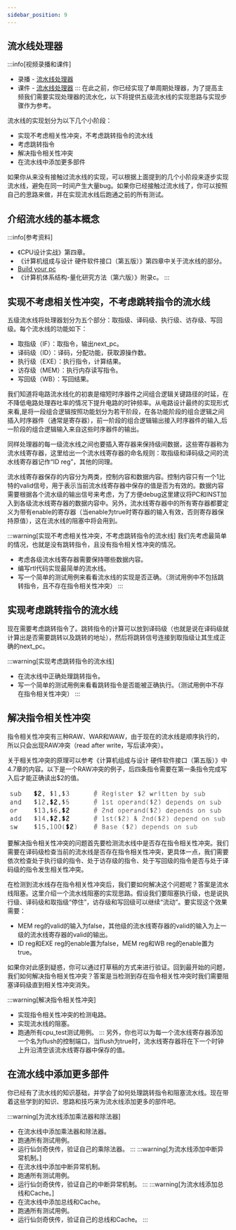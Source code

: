 ```yaml
---
sidebar_position: 9
---
```

## 流水线处理器

:::info[视频录播和课件]
* 录播 - [流水线处理器](https://www.bilibili.com/video/BV1zM411t7Q3/)
* 课件 - [流水线处理器](https://ysyx.oscc.cc/slides/2205/21.html#/)
:::
在此之前，你已经实现了单周期处理器，为了提高主频我们需要实现处理器的流水化，以下将提供五级流水线的实现思路与实现步骤作为参考。

流水线的实现划分为以下几个小阶段：
* 实现不考虑相关性冲突，不考虑跳转指令的流水线
* 考虑跳转指令
* 解决指令相关性冲突
* 在流水线中添加更多部件

如果你从来没有接触过流水线的实现，可以根据上面提到的几个小阶段来逐步实现流水线，避免在同一时间产生大量bug。如果你已经接触过流水线了，你可以按照自己的思路来做，并在实现流水线后跑通之前的所有测试。

## 介绍流水线的基本概念

:::info[参考资料]
* 《CPU设计实战》第四章。
* 《计算机组成与设计 硬件软件接口（第五版）》第四章中关于流水线的部分。
* [Build your pc](https://zanpu.spencerwoo.com/3_Pipelining/3-3_Hazards.html#data-hazard-%E2%80%94%E2%80%94-%E6%95%B0%E6%8D%AE%E5%86%B2%E7%AA%81)
* 《计算机体系结构-量化研究方法（第六版）》附录c。
:::

## 实现不考虑相关性冲突，不考虑跳转指令的流水线

五级流水线将处理器划分为五个部分：取指级、译码级、执行级、访存级、写回级。每个流水线的功能如下：
* 取指级（IF）：取指令，输出next_pc。
* 译码级（ID）：译码，分配功能，获取源操作数。
* 执行级（EXE）：执行指令，计算结果。
* 访存级（MEM）：执行内存读写指令。
* 写回级（WB）：写回结果。

我们知道将电路流水线化的初衷是缩短时序器件之间组合逻辑关键路径的时延，在不降低电路处理吞吐率的情况下提升电路的时钟频率。从电路设计最终的实现形式来看,是将一段组合逻辑按照功能划分为若干阶段，在各功能阶段的组合逻辑之间插入时序器件（通常是寄存器），前一阶段的组合逻辑输出接入时序器件的输入,后一阶段的组合逻辑输入来自这些时序器件的输出。

同样处理器的每一级流水线之间也要插入寄存器来保持级间数据，这些寄存器称为流水线寄存器，这里给出一个流水线寄存器的命名规则：取指级和译码级之间的流水线寄存器记作“ID reg”，其他的同理。

流水线寄存器保存的内容分为两类，控制内容和数据内容。控制内容只有一个1比特的valid信号，用于表示当前流水线寄存器中保存的值是否为有效的。数据内容需要根据各个流水级的输出信号来考虑，为了方便debug这里建议将PC和INST加入到各级流水线寄存器的数据内容中。另外，流水线寄存器中的所有寄存器都要定义为带有enable的寄存器（当enable为true时寄存器的输入有效，否则寄存器保持原值），这在流水线的阻塞中将会用到。

:::warning[实现不考虑相关性冲突，不考虑跳转指令的流水线]
我们先考虑最简单的情况，也就是没有跳转指令，且没有指令相关性冲突的情况。
* 考虑各级流水线寄存器需要保持哪些数据内容。
* 编写rtl代码实现最简单的流水线。
* 写一个简单的测试用例来看看流水线的实现是否正确。（测试用例中不包括跳转指令，且不存在指令相关性冲突）
:::
## 实现考虑跳转指令的流水线

现在需要考虑跳转指令了。跳转指令的计算可以放到译码级（也就是说在译码级就计算出是否需要跳转以及跳转的地址），然后将跳转信号连接到取指级让其生成正确的next_pc。

:::warning[实现考虑跳转指令的流水线]
* 在流水线中正确处理跳转指令。
* 写一个简单的测试用例来看看跳转指令是否能被正确执行。（测试用例中不存在指令相关性冲突）
:::
## 解决指令相关性冲突

指令相关性冲突有三种RAW、WAR和WAW，由于现在的流水线是顺序执行的，所以只会出现RAW冲突（read after write，写后读冲突）。

关于相关性冲突的原理可以参考《计算机组成与设计 硬件软件接口（第五版）》中4.7章的内容。以下是一个RAW冲突的例子，后四条指令需要在第一条指令完成写入后才能正确读出$2的值。

![image](./pipeline/fig.1.png)

要解决指令相关性冲突的问题首先要检测流水线中是否存在指令相关性冲突。我们需要在译码级检查当前的流水线是否存在指令相关性冲突，更具体一点，我们需要依次检查处于执行级的指令、处于访存级的指令、处于写回级的指令是否与处于译码级的指令发生相关性冲突。

在检测到流水线存在指令相关性冲突后，我们要如何解决这个问题呢？答案是流水线阻塞。这里介绍一个流水线阻塞的实现思路。假设我们要阻塞执行级，也是说执行级、译码级和取指级“停住”，访存级和写回级可以继续“流动”。要实现这个效果需要：
* MEM reg的valid的输入为false，其他级的流水线寄存器的valid的输入为上一级的流水线寄存器的valid的输出。
* ID reg和EXE reg的enable置为false，MEM reg和WB reg的enable置为true。

如果你对此感到疑惑，你可以通过打草稿的方式来进行验证。回到最开始的问题，我们如何解决指令相关性冲突？答案是当检测到存在指令相关性冲突时我们需要阻塞译码级直到相关性冲突消失。

:::warning[解决指令相关性冲突]
* 实现指令相关性冲突的检测电路。
* 实现流水线的阻塞。
* 跑通所有cpu_test测试用例。
:::
另外，你也可以为每一个流水线寄存器添加一个名为flush的控制端口，当flush为true时，流水线寄存器将在下一个时钟上升沿清空该流水线寄存器中保存的值。

## 在流水线中添加更多部件

你已经有了流水线的知识基础，并学会了如何处理跳转指令和阻塞流水线。现在带着这些学到的知识、思路和技巧来为流水线添加更多的部件吧。

:::warning[为流水线添加乘法器和除法器]
* 在流水线中添加乘法器和除法器。
* 跑通所有测试用例。
* 运行仙剑奇侠传，验证自己的乘除法器。
:::
:::warning[为流水线添加中断异常机制。]
* 在流水线中添加中断异常机制。
* 跑通所有测试用例。
* 运行仙剑奇侠传，验证自己的中断异常机制。
:::
:::warning[为流水线添加总线和Cache。]
* 在流水线中添加总线和Cache。
* 跑通所有测试用例。
* 运行仙剑奇侠传，验证自己的总线和Cache。
:::
